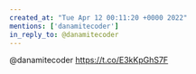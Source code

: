```yaml
---
created_at: "Tue Apr 12 00:11:20 +0000 2022"
mentions: ['danamitecoder']
in_reply_to: @danamitecoder
---
```


@danamitecoder https://t.co/E3kKpGhS7F